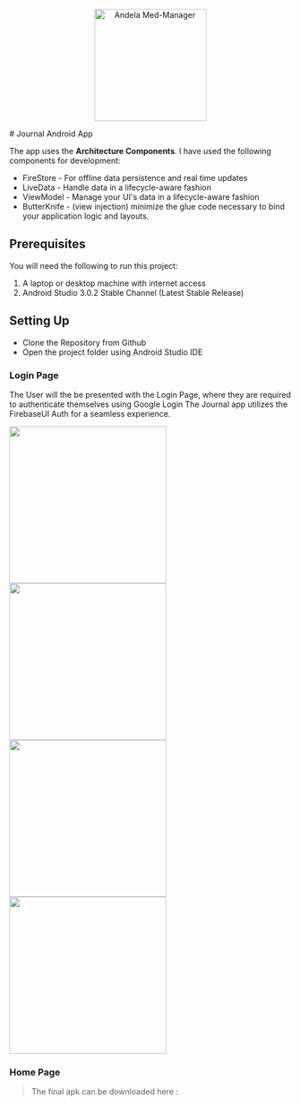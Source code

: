 <p align="center"><img src="https://user-images.githubusercontent.com/22516895/41944412-50f702b0-79b0-11e8-8be7-204780b82f8c.png" alt="Andela Med-Manager" height="200px"></p>
# Journal Android App

The app uses the **Architecture Components**. I have used the following components for development:

* FireStore - For offline data persistence and real time updates
* LiveData - Handle data in a lifecycle-aware fashion 
* ViewModel - Manage your UI's data in a lifecycle-aware fashion
* ButterKnife - (view injection) minimize the glue code necessary to bind your application logic and layouts.

## Prerequisites
You will need the following to run this project:
1. A laptop or desktop machine with internet access
2. Android Studio 3.0.2 Stable Channel (Latest Stable Release)

## Setting Up
* Clone the Repository from Github
* Open the project folder using Android Studio IDE

### Login Page
The User will the be presented with the Login Page, where they are required to authenticate themselves using Google Login
The Journal app utilizes the FirebaseUI Auth for a seamless experience.

<img src="https://user-images.githubusercontent.com/22516895/41944408-4fb2db86-79b0-11e8-99d4-e187dc6f182c.png" width="280"/>  <img src="https://user-images.githubusercontent.com/22516895/41944409-4ffaafba-79b0-11e8-9bfd-217ba1117730.png" width="280"/> <img src="https://user-images.githubusercontent.com/22516895/41944405-4ef5aeee-79b0-11e8-8f5c-53963ff8281e.png" width="280"/><img src="https://user-images.githubusercontent.com/22516895/41944407-4f73a2f4-79b0-11e8-97a5-cdfcd816ffbe.png" width="280"/> 

### Home Page


> The final apk can be downloaded here : <insert link>
